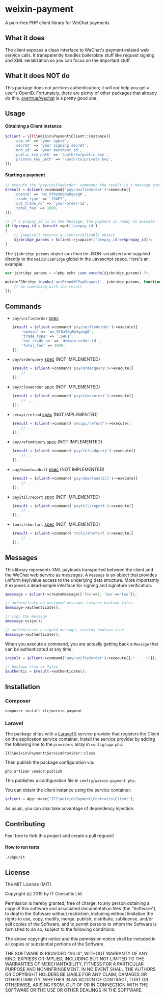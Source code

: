 # weixin-payment

A pain-free PHP client library for WeChat payments

## What it does

The client exposes a clean interface to WeChat's payment-related web service
calls. It transparently handles boilerplate stuff like request signing and XML
serialization so you can focus on the important stuff.

## What it does NOT do

This package does not perform authentication; it will *not* help you get a user's
OpenID. Fortunately, there are plenty of other packages that already do this.
[overtrue/wechat](https://packagist.org/packages/overtrue/wechat) is a pretty good one.


## Usage

#### Obtaining a Client instance

```php
$client = \ITC\Weixin\Payment\Client::instance([
    'app_id' => 'your appid',
    'secret' => 'your signing secret',
    'mch_id' => 'your merchant id',
    'public_key_path' => '/path/to/public_key',
    'private_key_path' => '/path/to/private_key',
]);
```

#### Starting a payment

```php
// execute the "pay/unifiedorder" command; the result is a Message instance
$result = $client->command('pay/unifiedorder')->execute([
    'openid' => 'wx_9f8a98g9a8geag0',
    'trade_type' => 'JSAPI',
    'out_trade_no' => 'your-order-id',
    'total_fee' => 1000,
]);

// if a prepay_id is in the Message, the payment is ready to execute
if ($prepay_id = $result->get('prepay_id')
{
    // jsapize() returns a JsonSerializable object
    $jsbridge_params = $client->jsapize(['prepay_id'=>$prepay_id]);
}
```

The `$jsbridge_params` object can then be JSON-serialized and supplied directly
to the `WeixinJSBridge` global in the Javascript space. Here's an example:

```javascript
var jsbridge_params = <?php echo json_encode($jsbridge_params) ?>;

WeixinJSBridge.invoke('getBrandWCPayRequest', jsbridge_params, function(result) {
    // do something with the result
});
```

## Commands

- `pay/unifiedorder` [spec](https://pay.weixin.qq.com/wiki/doc/api/app.php?chapter=9_1)

    ```php
    $result = $client->command('pay/unifiedorder')->execute([
        'openid' => 'wx_9f8a98g9a8geag0',
        'trade_type' => 'JSAPI',
        'out_trade_no' => 'domain-order-id',
        'total_fee' => 1000,
    ]);
    ```

- `pay/orderquery` [spec](https://pay.weixin.qq.com/wiki/doc/api/app.php?chapter=9_2&index=4) (NOT IMPLEMENTED)

    ```php
    $result = $client->command('pay/orderquery')->execute([
        // ...
    ]);
    ```

- `pay/closeorder` [spec](https://pay.weixin.qq.com/wiki/doc/api/app.php?chapter=9_3&index=5) (NOT IMPLEMENTED)

    ```php
    $result = $client->command('pay/closeorder')->execute([
        // ...
    ]);
    ```

- `secapi/refund` [spec](https://pay.weixin.qq.com/wiki/doc/api/app.php?chapter=9_4&index=6) (NOT IMPLEMENTED)

    ```php
    $result = $client->command('secapi/refund')->execute([
        // ...
    ]);
    ```

- `pay/refundquery` [spec](https://pay.weixin.qq.com/wiki/doc/api/app.php?chapter=9_5&index=7) (NOT IMPLEMENTED)

    ```php
    $result = $client->command('pay/refundquery')->execute([
        // ...
    ]);
    ```

- `pay/downloadbill` [spec](https://pay.weixin.qq.com/wiki/doc/api/app.php?chapter=9_6&index=8) (NOT IMPLEMENTED)

    ```php
    $result = $client->command('pay/downloadbill')->execute([
        // ...
    ]);
    ```

- `payitil/report` [spec](https://pay.weixin.qq.com/wiki/doc/api/app.php?chapter=9_8&index=9) (NOT IMPLEMENTED)

    ```php
    $result = $client->command('payitil/report')->execute([
        // ...
    ]);
    ```

- `tools/shorturl` [spec](https://pay.weixin.qq.com/wiki/doc/api/app.php?chapter=9_9&index=10) (NOT IMPLEMENTED)

    ```php
    $result = $client->command('tools/shorturl')->execute([
        // ...
    ]);
    ```

## Messages

This library represents XML payloads transported between the client and the
WeChat web service as *messages*. A `Message` is an object that provides uniform
key/value access to the underlying data structure. More importantly it exposes
a dead-simple interface for signing and signature verification.

```php
$message = $client->createMessage(['foo'=>1, 'bar'=>'two']);

// authenticate an unsigned message; returns boolean false
$message->authenticate(); 

// sign the message
$message->sign();

// authenticate a signed message; returns boolean true
$message->authenticate();
```

When you execute a command, you are actually getting back a `Message` that
can be authenticated at any time.

```php
$result = $client->command('pay/unifiedorder')->execute([/* ... */]);

// boolean true or false
$authentic = $result->authenticate();
```

## Installation

### Composer

    composer install itc/weixin-payment

### Laravel

The package ships with a [Laravel 5](http://laravel.com) service provider that
registers the Client on the application service container. Install the service
provider by adding the following line to the `providers`
array in `config/app.php`:

    ITC\Weixin\Payment\ServiceProvider::class

Then publish the package configuration via:

    php artisan vendor:publish

This publishes a configuration file in `config/weixin-payment.php`.

You can obtain the client instance using the service container:

```php
$client = App::make('ITC\Weixin\Payment\Contracts\Client');
```

As usual, you can also take advantage of dependency injection.

## Contributing

Feel free to fork this project and create a pull request!

#### How to run tests

    ./phpunit

## License

The MIT License (MIT)

Copyright (c) 2015 by IT Consultis Ltd.

Permission is hereby granted, free of charge, to any person obtaining a copy
of this software and associated documentation files (the "Software"), to deal
in the Software without restriction, including without limitation the rights
to use, copy, modify, merge, publish, distribute, sublicense, and/or sell
copies of the Software, and to permit persons to whom the Software is
furnished to do so, subject to the following conditions:

The above copyright notice and this permission notice shall be included in
all copies or substantial portions of the Software.

THE SOFTWARE IS PROVIDED "AS IS", WITHOUT WARRANTY OF ANY KIND, EXPRESS OR
IMPLIED, INCLUDING BUT NOT LIMITED TO THE WARRANTIES OF MERCHANTABILITY,
FITNESS FOR A PARTICULAR PURPOSE AND NONINFRINGEMENT. IN NO EVENT SHALL THE
AUTHORS OR COPYRIGHT HOLDERS BE LIABLE FOR ANY CLAIM, DAMAGES OR OTHER
LIABILITY, WHETHER IN AN ACTION OF CONTRACT, TORT OR OTHERWISE, ARISING FROM,
OUT OF OR IN CONNECTION WITH THE SOFTWARE OR THE USE OR OTHER DEALINGS IN
THE SOFTWARE.
